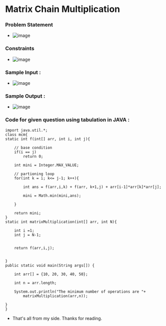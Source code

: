 # Matrix Chain Multiplication

### Problem Statement
- ![image](https://user-images.githubusercontent.com/76700307/193433426-de31ea69-522a-4c2f-b62d-db3f1bb477da.png)

### Constraints
- ![image](https://user-images.githubusercontent.com/76700307/193433437-4227184d-d4d6-4e87-8c13-55905ea40367.png)

### Sample Input :
- ![image](https://user-images.githubusercontent.com/76700307/193433464-c0b33ada-7dcd-4605-adc9-7e6f135f962a.png)

### Sample Output :
- ![image](https://user-images.githubusercontent.com/76700307/193433478-1d9070f7-0d7f-4e0e-b304-67bf4d13702d.png)

### Code for given question using tabulation in JAVA :
```
import java.util.*;
class mcm{
static int f(int[] arr, int i, int j){
    
    // base condition
    if(i == j)
        return 0;
        
    int mini = Integer.MAX_VALUE;
    
    // partioning loop
    for(int k = i; k<= j-1; k++){
        
        int ans = f(arr,i,k) + f(arr, k+1,j) + arr[i-1]*arr[k]*arr[j];
        
        mini = Math.min(mini,ans);
        
    }
    
    return mini;
}
static int matrixMultiplication(int[] arr, int N){
    
    int i =1;
    int j = N-1;
    
    
    return f(arr,i,j);
    
    
}
public static void main(String args[]) {
	
	int arr[] = {10, 20, 30, 40, 50};
	
	int n = arr.length;
	
	System.out.println("The minimum number of operations are "+
        matrixMultiplication(arr,n));
	
}
}
```

- That's all from my side. Thanks for reading.
